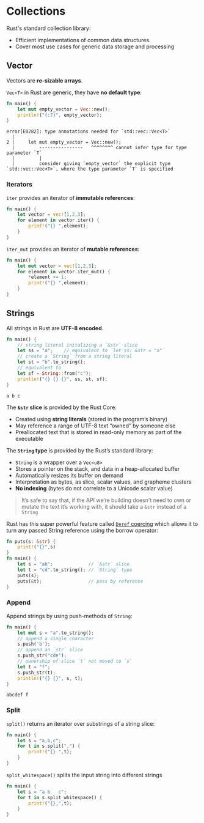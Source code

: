 # Collections

Rust's standard collection library:

* Efficient implementations of common data structures.
* Cover most use cases for generic data storage and processing

## Vector

Vectors are **re-sizable arrays**.

`Vec<T>` in Rust are generic, they have **no default type**:

```rust
fn main() {
    let mut empty_vector = Vec::new();
    println!("{:?}", empty_vector);
}
```
```
error[E0282]: type annotations needed for `std::vec::Vec<T>`
  |
2 |     let mut empty_vector = Vec::new();
  |         ----------------   ^^^^^^^^ cannot infer type for type parameter `T`
  |         |
  |         consider giving `empty_vector` the explicit type `std::vec::Vec<T>`, where the type parameter `T` is specified
```

### Iterators

`iter` provides an iterator of **immutable references**:

```rust
fn main() {
    let vector = vec![1,2,3];
    for element in vector.iter() {
        print!("{} ",element);
    }
}
```

`iter_mut` provides an iterator of **mutable references**:

```rust
fn main() {
    let mut vector = vec![1,2,3];
    for element in vector.iter_mut() {
        *element += 1;
        print!("{} ",element);
    }
}
```

## Strings

All strings in Rust are **UTF-8 encoded**.

```rust
fn main() {
    // string literal initalizing a `&str` slice
    let ss = "a";    // equivalent to `let ss: &str = "a"`
    // create a `String` from a string literal
    let st = "b".to_string();
    // equivalent to
    let sf = String::from("c");
    println!("{} {} {}", ss, st, sf);
}
```
```
a b c
```

The **`&str` slice** is provided by the Rust Core:

* Created using **string literals** (stored in the program’s binary)
* May reference a range of UTF-8 text “owned” by someone else
* Preallocated text that is stored in read-only memory as part of the executable

The **`String` type** is provided by the Rust’s standard library:

* `String` is a wrapper over a `Vec<u8>`
* Stores a pointer on the stack, and data in a heap-allocated buffer
* Automatically resizes its buffer on demand
* Interpretation as bytes, as slice, scalar values, and grapheme clusters
* **No indexing** (bytes do not correlate to a Unicode scalar value)

> It’s safe to say that, if the API we’re building doesn't need to own or mutate
> the text it’s working with, it should take a `&str` instead of a `String`

Rust has this super powerful feature called [`Deref` coercing][deref] which
allows it to turn any passed String reference using the borrow operator:

[deref]: https://doc.rust-lang.org/std/ops/trait.Deref.html#more-on-deref-coercion

```rust
fn puts(s: &str) {
    print!("{}",s)
}
fn main() {
    let s = "ab";             // `&str` slice
    let t = "cd".to_string(); // `String` type
    puts(s);
    puts(&t);                 // pass by reference
}
```

### Append

Append strings by using push-methods of `String`:

```rust
fn main() {
    let mut s = "a".to_string();
    // append a single character
    s.push('b');
    // append an `str` slice
    s.push_str("cde");
    // ownership of slice `t` not moved to `s`
    let t = "f";
    s.push_str(t);
    println!("{} {}", s, t);
}
```
```
abcdef f
```

### Split

`split()` returns an iterator over substrings of a string slice:

```rust
fn main() {
    let s = "a,b,c";
    for t in s.split(",") {
        print!("{} ",t);
    }
}
```

`split_whitespace()` splits the input string into different strings

```rust
fn main() {
    let s = "a b   c";
    for t in s.split_whitespace() {
        print!("{},",t);
    }
}
```



